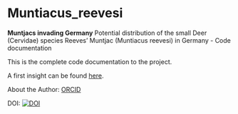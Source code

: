 # Muntiacus_reevesi
__Muntjacs invading Germany__ Potential distribution of the small Deer (Cervidae) species Reeves’ Muntjac (Muntiacus reevesi) in Germany - Code documentation

This is the complete code documentation to the project.

A first insight can be found [here](https://www.biogeo.uni-bayreuth.de/biogeo/de/pub/html/16/168792/P_2.05_Louis-Marvin_Sander_Muntjacs_invading_europe.pdf).

About the Author: [ORCID](https://orcid.org/0000-0003-3487-5238)

DOI: [![DOI](https://zenodo.org/badge/656642223.svg)](https://zenodo.org/badge/latestdoi/656642223)
